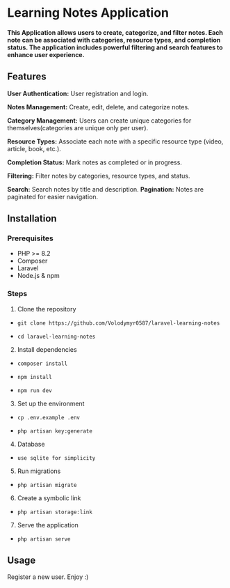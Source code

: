 # Learning Notes Application

#### This Application allows users to create, categorize, and filter notes. Each note can be associated with categories, resource types, and completion status. The application includes powerful filtering and search features to enhance user experience.

## Features

**User Authentication:** User registration and login.

**Notes Management:** Create, edit, delete, and categorize notes.

**Category Management:** Users can create unique categories for themselves(categories are unique only per user).

**Resource Types:** Associate each note with a specific resource type (video, article, book, etc.).

**Completion Status:** Mark notes as completed or in progress.

**Filtering:** Filter notes by categories, resource types, and status.

**Search:** Search notes by title and description.
**Pagination:** Notes are paginated for easier navigation.

## Installation

### Prerequisites

* PHP >= 8.2
* Composer
* Laravel
* Node.js & npm

### Steps

1. Clone the repository

* ```git clone https://github.com/Volodymyr0587/laravel-learning-notes```

* ```cd laravel-learning-notes```

2. Install dependencies

* ```composer install```

* ```npm install```

* ```npm run dev```

3. Set up the environment

* ```cp .env.example .env```

* ```php artisan key:generate```

4. Database

* ```use sqlite for simplicity```

5. Run migrations

* ```php artisan migrate```

6. Create a symbolic link

* ```php artisan storage:link```

7. Serve the application

* ```php artisan serve```

## Usage
Register a new user. Enjoy :) 

